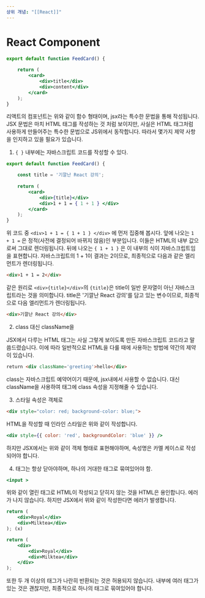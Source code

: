 ```yaml
---
상위 개념: "[[React]]"
---
```

# React Component
```jsx
export default function FeedCard() {
	
	return (
		<card>
			<div>title</div>
			<div>content</div>
		</card>
	);
}
```

리액트의 컴포넌트는 위와 같이 함수 형태이며, jsx라는 특수한 문법을 통해 작성됩니다. JSX 문법은 마치 HTML 태그를 작성하는 것 처럼 보이지만, 사실은 HTML 태그처럼 사용하게 만들어주는 특수한 문법으로 JS위에서 동작합니다. 따라서 몇가지 제약 사항을 인지하고 있을 필요가 있습니다.

1. `{ }` 내부에는 자바스크립트 코드를 작성할 수 있다.

```jsx
export default function FeedCard() {

	const title = '기깔난 React 강의';
	
	return (
		<card>
			<div>{title}</div>
			<div>1 + 1 = { 1 + 1 } </div>
		</card>
	);
}
```

위 코드 중 `<div>1 + 1 = { 1 + 1 } </div>` 에 먼저 집중해 봅시다. 앞에 나오는 `1 + 1 =` 은 정적(사전에 결정되어 바뀌지 않음)인 부분입니다. 이들은 HTML의 내부 값으로써 그대로 렌더링됩니다. 뒤에 나오는 `{ 1 + 1 }` 은 이 내부의 식이 자바스크립트임을 표현합니다. 자바스크립트의 1 + 1이 결과는 2이므로, 최종적으로 다음과 같은 엘리먼트가 렌더링됩니다.

```html
<div>1 + 1 = 2</div>
```

같은 원리로 `<div>{title}</div>`의 `{title}`은 title이 일반 문자열이 아닌 자바스크립트라는 것을 의미합니다. title은 '기깔난 React 강의'를 담고 있는 변수이므로, 최종적으로 다음 엘리먼트가 렌더링됩니다.

```html
<div>기깔난 React 강의</div>
```

2. class 대신 className을

JSX에서 다루는 HTML 태그는 사실 그렇게 보이도록 만든 자바스크립트 코드라고 말씀드렸습니다. 이에 따라 일반적으로 HTML을 다룰 때에 사용하는 방법에 약간의 제약이 있습니다.

```html
return <div className='greeting'>hello</div>
```

class는 자바스크립트 예약어이기 때문에, jsx내에서 사용할 수 없습니다. 대신 className을 사용하여 태그에 class 속성을 지정해줄 수 있습니다.

3. 스타일 속성은 객체로

```html
<div style="color: red; background-color: blue;">
```

HTML을 작성할 때 인라인 스타일은 위와 같이 작성합니다.

```jsx
<div style={{ color: 'red', backgroundColor: 'blue' }} />
```

하지만 JSX에서는 위와 같이 객체 형태로 표현해야하며, 속성명은 카멜 케이스로 작성되어야 합니다.

4. 태그는 항상 닫아야하며, 하나의 거대한 태그로 묶여있어야 함.

```jsx
<input >
```

위와 같이 열린 태그로 HTML이 작성되고 닫히지 않는 것을 HTML은 용인합니다. 에러가 나지 않습니다. 하지만 JSX에서 위와 같이 작성한다면 에러가 발생합니다.

```jsx
return (
	<div>Royal</div>
	<div>Milktea</div>
); (x)

return (
	<div>
		<div>Royal</div>
		<div>Milktea</div>
	</div>
);
```

또한 두 개 이상의 태그가 나란히 반환되는 것은 허용되지 않습니다. 내부에 여러 태그가 있는 것은 괜찮지만, 최종적으로 하나의 태그로 묶여있어야 합니다.